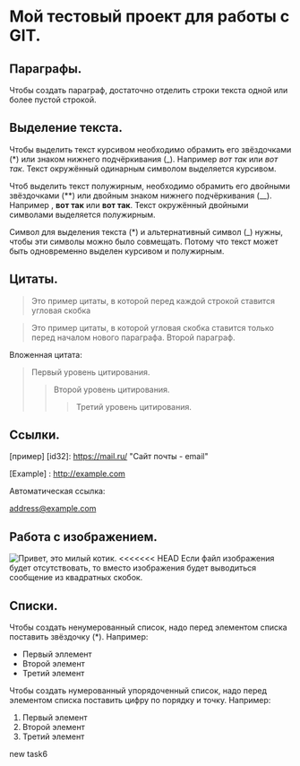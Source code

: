 # Мой тестовый проект для работы с GIT.

## Параграфы.

Чтобы создать параграф, достаточно отделить строки текста одной или более пустой строкой.

## Выделение текста.

Чтобы выделить текст курсивом необходимо обрамить его звёздочками
(*) или знаком нижнего подчёркивания (_). Например *вот так* или _вот так_. Текст окружённый одинарным символом выделяется курсивом.

Чтоб выделить текст полужирным, необходимо обрамить его двойными звёздочками (**) или двойным знаком нижнего подчёркивания (__). Например , **вот так** или __вот так__. Текст окружённый двойными символами выделяется полужирным.

Символ для выделения текста (*) и альтернативный символ (_) нужны, чтобы эти символы можно было совмещать. Потому что текст может быть одновременно выделен курсивом и полужирным.

## Цитаты.

> Это пример цитаты,
> в которой перед каждой строкой
> ставится угловая скобка

> Это пример цитаты,
в которой угловая скобка 
ставится только перед началом нового параграфа.
> Второй параграф.

Вложенная цитата:

> Первый уровень цитирования.
>> Второй уровень цитирования.
>>> Третий уровень цитирования.

## Ссылки.

[пример] [id32]: https://mail.ru/ "Сайт почты - email"

[Example] : http://example.com

Автоматическая ссылка:

<address@example.com>

## Работа с изображением.

![Привет, это милый котик.](cat_kotic.jpg)
<<<<<<< HEAD
Если файл изображения будет отсутствовать, то вместо изображения будет выводиться сообщение из квадратных скобок.

## Списки.

Чтобы создать ненумерованный список, надо перед элементом списка поставить звёздочку (*). Например:

* Первый эллемент
* Второй элемент
* Третий элемент

Чтобы создать нумерованный упорядоченный список, надо перед элементом списка поставить цифру по порядку и точку. Например:

1. Первый элемент
2. Второй элемент
3. Третий элемент

new task6


